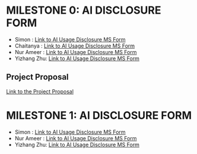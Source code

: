 # MILESTONE 0: AI DISCLOSURE FORM
- Simon : [Link to AI Usage Disclosure MS Form](https://github.com/CMPT-276-FALL-2024/project-17-sunsets/blob/main/docs/ai-disclosure/M0_AI_Declaration_Form_%20Simon_Doan_301455974.pdf)
- Chaitanya : [Link to AI Usage Disclosure MS Form](https://github.com/CMPT-276-FALL-2024/project-17-sunsets/blob/main/docs/ai-disclosure/M0_AI_Declaration_Chaitanya_Mittal_301584364.pdf)
- Nur Ameer : [Link to AI Usage Disclosure MS Form](https://github.com/CMPT-276-FALL-2024/project-17-sunsets/blob/main/docs/ai-disclosure/P0_AI_Declaration_Nur%20Ameer_Nur%20Saidy_301575157.pdf)
- Yizhang Zhu: [Link to AI Usage Disclosure MS Form](https://github.com/CMPT-276-FALL-2024/project-17-sunsets/blob/main/docs/ai-disclosure/M0_AI_Declaration_Yizhang_Zhu_301571258.pdf)


## Project Proposal 
[Link to the Project Proposal](/docs/proposal/Milestone%200%20Proposal.pdf)

# MILESTONE 1: AI DISCLOSURE FORM 
- Simon : [Link to AI Usage Disclosure MS Form](/docs/ai-disclosure/M1/M1_AI_Declaration_Form_Simon_Doan_301455974.pdf)
- Nur Ameer : [Link to AI Usage Disclosure MS Form](https://github.com/CMPT-276-FALL-2024/project-17-sunsets/blob/main/docs/ai-disclosure/M1/M1_AI_Declaration_Nur%20Ameer_Nur%20Saidy_301575157.pdf)
- Yizhang Zhu: [Link to AI Usage Disclosure MS Form](docs/ai-disclosure/M1/M1_AI_Declaration_Yizhang_Zhu_301571258.pdf)
